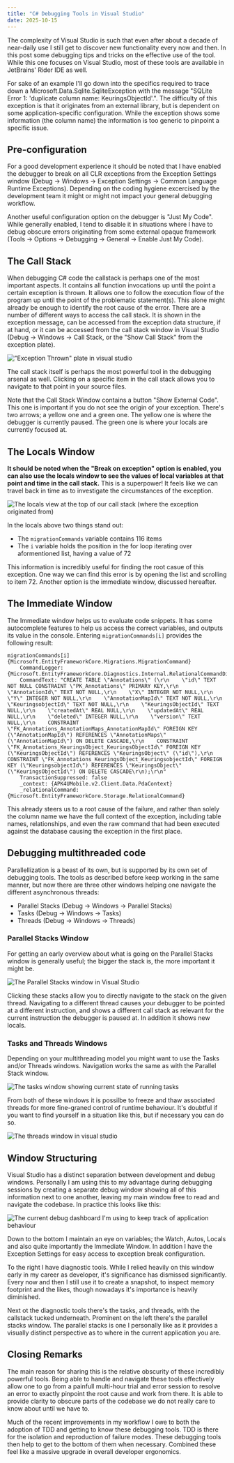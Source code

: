 ```yaml
---
title: "C# Debugging Tools in Visual Studio"
date: 2025-10-15
---
```


The complexity of Visual Studio is such that even after about a decade of near-daily use I still get to discover new functionality every now and then. In this post some debugging tips and tricks on the effective use of the tool. While this one focuses on Visual Studio, most of these tools are available in JetBrains' Rider IDE as well.

For sake of an example I'll go down into the specifics required to trace down a Microsoft.Data.Sqlite.SqliteException with the message "SQLite Error 1: 'duplicate column name: KeuringsObjectId'.". The difficulty of this exception is that it originates from an external library, but is dependent on some application-specific configuration. While the exception shows some information (the column name) the information is too generic to pinpoint a specific issue.

## Pre-configuration
For a good development experience it should be noted that I have enabled the debugger to break on all CLR exceptions from the Exception Settings window (Debug -> Windows -> Exception Settings -> Common Language Runtime Exceptions). Depending on the coding hygiene excercised by the development team it might or might not impact your general debugging workflow.

Another useful configuration option on the debugger is "Just My Code". While generally enabled, I tend to disable it in situations where I have to debug obscure errors originating from some external opaque framework (Tools -> Options -> Debugging -> General -> Enable Just My Code).

## The Call Stack
When debugging C# code the callstack is perhaps one of the most important aspects. It contains all function invocations up until the point a certain exception is thrown. It allows one to follow the execution flow of the program up until the point of the problematic statement(s). This alone might already be enough to identify the root cause of the error. There are a number of different ways to access the call stack. It is shown in the exception message, can be accessed from the exception data structure, if at hand, or it can be accessed from the call stack window in Visual Studio (Debug -> Windows -> Call Stack, or the "Show Call Stack" from the exception plate).

!["Exception Thrown" plate in visual studio](<Screenshot 2025-10-15 111826.png>)

The call stack itself is perhaps the most powerful tool in the debugging arsenal as well. Clicking on a specific item in the call stack allows you to navigate to that point in your source files. 

Note that the Call Stack Window contains a button "Show External Code". This one is important if you do not see the origin of your exception. There's two arrows; a yellow one and a green one. The yellow one is where the debugger is currently paused. The green one is where your locals are currently focused at.

## The Locals Window
**It should be noted when the "Break on exception" option is enabled, you can also use the locals window to see the values of local variables at that point and time in the call stack.** This is a superpower! It feels like we can travel back in time as to investigate the circumstances of the exception.


![The locals view at the top of our call stack (where the exception originated from)](<Screenshot 2025-10-15 112957.png>)

In the locals above two things stand out:

- The `migrationCommands` variable contains 116 items
- The `i` variable holds the position in the for loop iterating over aformentioned list, having a value of 72

This information is incredibly useful for finding the root casue of this exception. One way we can find this error is by opening the list and scrolling to item 72. Another option is the immediate window, discussed hereafter.

## The Immediate Window
The Immediate window helps us to evaluate code snippets. It has some autocomplete features to help us access the correct variables, and outputs its value in the console. Entering `migrationCommands[i]` provides the following result:

```
migrationCommands[i]
{Microsoft.EntityFrameworkCore.Migrations.MigrationCommand}
    CommandLogger: {Microsoft.EntityFrameworkCore.Diagnostics.Internal.RelationalCommandDiagnosticsLogger}
    CommandText: "CREATE TABLE \"Annotations\" (\r\n    \"id\" TEXT NOT NULL CONSTRAINT \"PK_Annotations\" PRIMARY KEY,\r\n    \"AnnotationId\" TEXT NOT NULL,\r\n    \"X\" INTEGER NOT NULL,\r\n    \"Y\" INTEGER NOT NULL,\r\n    \"AnnotationMapId\" TEXT NOT NULL,\r\n    \"KeuringsobjectId\" TEXT NOT NULL,\r\n    \"KeuringsObjectId\" TEXT NULL,\r\n    \"createdAt\" REAL NULL,\r\n    \"updatedAt\" REAL NULL,\r\n    \"deleted\" INTEGER NULL,\r\n    \"version\" TEXT NULL,\r\n    CONSTRAINT \"FK_Annotations_AnnotationMaps_AnnotationMapId\" FOREIGN KEY (\"AnnotationMapId\") REFERENCES \"AnnotationMaps\" (\"AnnotationMapId\") ON DELETE CASCADE,\r\n    CONSTRAINT \"FK_Annotations_KeuringsObject_KeuringsObjectId\" FOREIGN KEY (\"KeuringsObjectId\") REFERENCES \"KeuringsObject\" (\"id\"),\r\n    CONSTRAINT \"FK_Annotations_KeuringsObject_KeuringsobjectId\" FOREIGN KEY (\"KeuringsobjectId\") REFERENCES \"KeuringsObject\" (\"KeuringsObjectId\") ON DELETE CASCADE\r\n);\r\n"
    TransactionSuppressed: false
    _context: {APK4UMobile.v2.Client.Data.PdaContext}
    _relationalCommand: {Microsoft.EntityFrameworkCore.Storage.RelationalCommand}
```

This already steers us to a root cause of the failure, and rather than solely the column name we have the full context of the exception, including table names, relationships, and even the raw command that had been executed against the database causing the exception in the first place.

## Debugging multithreaded code
Parallellization is a beast of its own, but is supported by its own set of debugging tools. The tools as described before keep working in the same manner, but now there are three other windows helping one navigate the different asynchronous threads:

- Parallel Stacks (Debug -> Windows -> Parallel Stacks)
- Tasks (Debug -> Windows -> Tasks)
- Threads (Debug -> Windows -> Threads)

### Parallel Stacks Window
For getting an early overview about what is going on the Parallel Stacks window is generally useful; the bigger the stack is, the more important it might be. 

![The Parallel Stacks window in Visual Studio](<Screenshot 2025-10-15 114501.png>)

Clicking these stacks allow you to directly navigate to the stack on the given thread. Navigating to a different thread causes your debugger to be pointed at a different instruction, and shows a different call stack as relevant for the current instruction the debugger is paused at. In addition it shows new locals.


### Tasks and Threads Windows
Depending on your multithreading model you might want to use the Tasks and/or Threads windows. Navigation works the same as with the Parallel Stack window.

![The tasks window showing current state of running tasks](<Screenshot 2025-10-15 121032.png>)

From both of these windows it is possilbe to freeze and thaw associated threads for more fine-graned control of runtime behaviour. It's doubtful if you want to find yourself in a situation like this, but if necessary you can do so.

![The threads window in visual studio](<Screenshot 2025-10-15 114752.png>)

## Window Structuring
Visual Studio has a distinct separation between development and debug windows. Personally I am using this to my advantage during debugging sessions by creating a separate debug window showing all of this information next to one another, leaving my main window free to read and navigate the codebase. In practice this looks like this: 

![The current debug dashboard I'm using to keep track of application behaviour](<Screenshot 2025-10-15 122648.png>)


Down to the bottom I maintain an eye on variables; the Watch, Autos, Locals and also quite importantly the Immediate Window. In addition I have the Exception Settings for easy access to exception break configuration.

To the right I have diagnostic tools. While I relied heavily on this window early in my career as developer, it's significance has dismissed significantly. Every now and then I still use it to create a snapshot, to inspect memory footprint and the likes, though nowadays it's importance is heavily diminished.

Next ot  the diagnostic tools there's the tasks, and threads, with the callstack tucked underneath. Prominent on the left there's the parallel stacks window. The parallel stacks is one I personally like as it provides a visually distinct perspective as to where in the current application you are.

## Closing Remarks
The main reason for sharing this is the relative obscurity of these incredibly powerful tools. Being able to handle and navigate these tools effectively allow one to go from a painfull multi-hour trial and error session to resolve an error to exactly pinpoint the root cause and work from there. It is able to provide clarity to obscure parts of the codebase we do not really care to know about until we have to.

Much of the recent improvements in my workflow I owe to both the adoption of TDD and getting to know these debugging tools. TDD is there for the isolation and reproduction of failure modes. These debugging tools then help to get to the bottom of them when necessary. Combined these feel like a massive upgrade in overall developer ergonomics.
